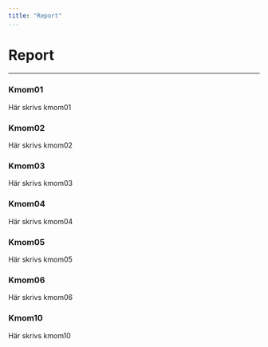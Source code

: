 ```yaml
---
title: "Report"
...
```

Report
=========================

---

### Kmom01

Här skrivs kmom01

### Kmom02

Här skrivs kmom02

### Kmom03

Här skrivs kmom03

### Kmom04

Här skrivs kmom04

### Kmom05

Här skrivs kmom05

### Kmom06

Här skrivs kmom06

### Kmom10

Här skrivs kmom10
